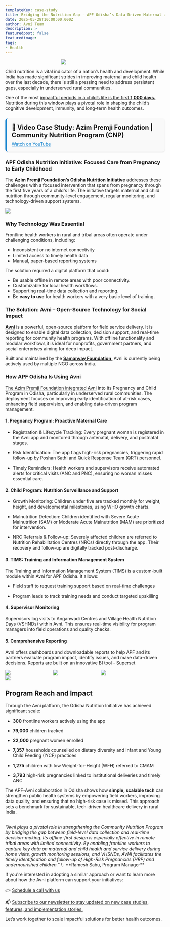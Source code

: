 ```yaml
---
templateKey: case-study 
title: Bridging the Nutrition Gap - APF Odisha’s Data-Driven Maternal and Child Health Program Using Avni 
date: 2025-05-28T10:00:00.000Z 
author: Avni Team
description: >
featuredpost: false 
featuredimage:
tags:
- Health
---
```


<div style="width: 30%; margin: auto; ">
    <img src="/img/2025-05-28-bridging-the-nutrition-gap-apf-odisha/why-child-nutrition-matters.png">
</div>

Child nutrition is a vital indicator of a nation’s health and development. While India has made significant strides in
improving maternal and child health over the last decade, there is still a pressing need to address persistent gaps,
especially in underserved rural communities.

One of the most [impactful periods in a child’s life is the first **1,000
days.**](https://azimpremjifoundation.org/what-we-do/health/creche-initiative/) Nutrition during this window plays a
pivotal role in shaping the child’s cognitive development, immunity, and long-term health outcomes.

<div style="background-color: #f9f9f9; border-left: 4px solid #007acc; padding: 16px; margin: 24px 0; border-radius: 8px; box-shadow: 0 2px 4px rgba(0,0,0,0.1);">
  <h2 style="margin: 0 0 8px 0; font-size: 1.25rem;">
    🎥 Video Case Study: Azim Premji Foundation | Community Nutrition Program (CNP)
  </h2>
  <a href="https://www.youtube.com/watch?v=sfB9QyFoWW8&list=PLEy8ff0CKDBkFhqQ95itFuEJMf38HwLBx" 
     target="_blank" 
     rel="noopener noreferrer"
     style="color: #007acc; text-decoration: underline;">
    Watch on YouTube
  </a>
</div>

### APF Odisha Nutrition Initiative: Focused Care from Pregnancy to Early Childhood

The **Azim Premji Foundation’s Odisha Nutrition Initiative** addresses these challenges with a focused intervention that
spans from pregnancy through the first five years of a child's life. The initiative targets maternal and child nutrition
through community-level engagement, regular monitoring, and technology-driven support systems.

<div style="width: 30%; ">
    <img src="/img/2025-05-28-bridging-the-nutrition-gap-apf-odisha/program-overview.png">
</div>

### Why Technology Was Essential

Frontline health workers in rural and tribal areas often operate under challenging conditions, including:

* Inconsistent or no internet connectivity
* Limited access to timely health data
* Manual, paper-based reporting systems

The solution required a digital platform that could:

* Be usable offline in remote areas with poor connectivity.
* Customizable for local health workflows.
* Supporting real-time data collection and reporting.
* Be **easy to use** for health workers with a very basic level of training.

### The Solution: Avni – Open-Source Technology for Social Impact

[**Avni**](https://avniproject.org/) is a powerful, open-source platform for field service delivery. It is designed to
enable digital data collection, decision support, and real-time reporting for community health programs. With offline
functionality and modular workflows,it is ideal for nonprofits, government partners, and social enterprises aiming for
deep impact.

Built and maintained by the [**Samanvay Foundation**,](https://www.samanvayfoundation.org/) Avni is currently being
actively used by multiple NGO across India.

### How APF Odisha Is Using Avni

[The Azim Premji Foundation integrated Avni](https://www.youtube.com/watch?v=sfB9QyFoWW8&list=PLEy8ff0CKDBkFhqQ95itFuEJMf38HwLBx&index=5)
into its Pregnancy and Child Program in Odisha, particularly in underserved rural communities. The deployment focuses on
improving early identification of at-risk cases, enhancing field supervision, and enabling data-driven program
management.

#### 1\. Pregnancy Program: Proactive Maternal Care

* Registration & Lifecycle Tracking: Every pregnant woman is registered in the Avni app and monitored through antenatal,
  delivery, and postnatal stages.

* Risk Identification: The app flags high-risk pregnancies, triggering rapid follow-up by Poshan Sathi and Quick
  Response Team (QRT) personnel.

* Timely Reminders: Health workers and supervisors receive automated alerts for critical visits (ANC and PNC), ensuring
  no woman misses essential care.

#### 2\. Child Program: Nutrition Surveillance and Support

* Growth Monitoring: Children under five are tracked monthly for weight, height, and developmental milestones, using WHO
  growth charts.

* Malnutrition Detection: Children identified with Severe Acute Malnutrition (SAM) or Moderate Acute Malnutrition (MAM)
  are prioritized for intervention.

* NRC Referrals & Follow-up: Severely affected children are referred to Nutrition Rehabilitation Centres (NRCs) directly
  through the app. Their recovery and follow-up are digitally tracked post-discharge.

#### 3\. TIMS: Training and Information Management System

The Training and Information Management System (TIMS) is a custom-built module within Avni for APF Odisha. It allows:

* Field staff to request training support based on real-time challenges

* Program leads to track training needs and conduct targeted upskilling

#### 4\. Supervisor Monitoring

Supervisors log visits to Anganwadi Centres and Village Health Nutrition Days (VSHNDs) within Avni. This ensures
real-time visibility for program managers into field operations and quality checks.

#### 5\. Comprehensive Reporting

Avni offers dashboards and downloadable reports to help APF and its partners evaluate program impact, identify issues,
and make data-driven decisions. Reports are built on an innovative BI tool \- Superset

<div style="width: 30%; float: left">
      <img src="/img/2025-05-28-bridging-the-nutrition-gap-apf-odisha/offline-dashboard.gif">
</div>
<div style="width: 30%; float: left">
      <img src="/img/2025-05-28-bridging-the-nutrition-gap-apf-odisha/individual-dashboard-child.gif">
</div>
<div style="width: 30%; float: left">
      <img src="/img/2025-05-28-bridging-the-nutrition-gap-apf-odisha/individual-dashboard.gif">
</div>
<div style="clear: both"></div>
<div style="width: 90%">
    <img src="/img/2025-05-28-bridging-the-nutrition-gap-apf-odisha/reports.png">
</div>  


## **Program Reach and Impact**

Through the Avni platform, the Odisha Nutrition Initiative has achieved significant scale:

* **300** frontline workers actively using the app

* **79,000** children tracked

* **22,000** pregnant women enrolled

* **7,357** households counselled on dietary diversity and Infant and Young Child Feeding (IYCF) practices

* **1,275** children with low Weight-for-Height (WFH) referred to CMAM

* **3,793** high-risk pregnancies linked to institutional deliveries and timely ANC

The APF-Avni collaboration in Odisha shows how **simple, scalable tech** can strengthen public health systems by
empowering field workers, improving data quality, and ensuring that no high-risk case is missed. This approach sets a
benchmark for sustainable, tech-driven healthcare delivery in rural India.

<br>
<i>“Avni plays a pivotal role in strengthening the Community Nutrition Program by bridging the gap between field-level data
collection and real-time decision-making. Its offline-first design is especially effective in remote tribal areas with
limited connectivity. By enabling frontline workers to capture key data on maternal and child health and service
delivery during home visits, growth monitoring sessions, and VHSNDs, AVNI facilitates the timely identification and
follow-up of High-Risk Pregnancies (HRP) and undernourished children.” </i> \- **Ramesh Sahu, Program Manager**


If you're interested in adopting a similar approach or want to learn more about how the Avni platform can support your initiatives:

<p>
👉 <a href="https://calendly.com/avnisupport-samanvayfoundation/product-demo-and-discussion?embed_domain=avniproject.org&embed_type=PopupText" target="_blank" rel="noopener noreferrer">
Schedule a call with us
</a>
</p>

<p>
📬 <a href="https://avniproject.us17.list-manage.com/subscribe?u=5f3876f49a7603817af2856b9&id=c9fdedc9e7" target="_blank" rel="noopener noreferrer">
Subscribe to our newsletter to stay updated on new case studies, features, and implementation stories.
</a>
</p>

Let’s work together to scale impactful solutions for better health outcomes.

